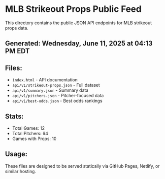 # MLB Strikeout Props Public Feed

This directory contains the public JSON API endpoints for MLB strikeout props data.

## Generated: Wednesday, June 11, 2025 at 04:13 PM EDT

## Files:
- `index.html` - API documentation
- `api/v1/strikeout-props.json` - Full dataset
- `api/v1/summary.json` - Summary data
- `api/v1/pitchers.json` - Pitcher-focused data  
- `api/v1/best-odds.json` - Best odds rankings

## Stats:
- Total Games: 12
- Total Pitchers: 64
- Games with Props: 10

## Usage:
These files are designed to be served statically via GitHub Pages, Netlify, or similar hosting.
